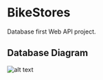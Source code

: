 # BikeStores

Database first Web API project.


## Database Diagram
![alt text](https://www.sqlservertutorial.net/wp-content/uploads/SQL-Server-Sample-Database.png)
